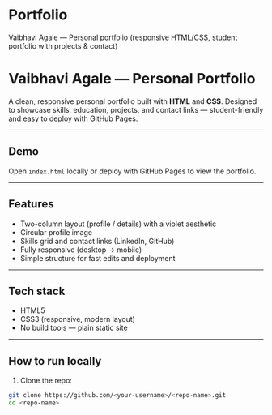 # Portfolio
Vaibhavi Agale — Personal portfolio (responsive HTML/CSS, student portfolio with projects &amp; contact)
# Vaibhavi Agale — Personal Portfolio

A clean, responsive personal portfolio built with **HTML** and **CSS**. Designed to showcase skills, education, projects, and contact links — student-friendly and easy to deploy with GitHub Pages.

---

## Demo
Open `index.html` locally or deploy with GitHub Pages to view the portfolio.

---

## Features
- Two-column layout (profile / details) with a violet aesthetic
- Circular profile image
- Skills grid and contact links (LinkedIn, GitHub)
- Fully responsive (desktop → mobile)
- Simple structure for fast edits and deployment

---

## Tech stack
- HTML5
- CSS3 (responsive, modern layout)
- No build tools — plain static site

---

## How to run locally
1. Clone the repo:
```bash
git clone https://github.com/<your-username>/<repo-name>.git
cd <repo-name>
